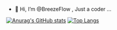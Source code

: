 - 👋 Hi, I’m @BreezeFlow , Just a coder ...


[![Anurag's GitHub stats](https://github-readme-stats.vercel.app/api?username=breezeflow)](https://github.com/breezeflow/)
[![Top Langs](https://github-readme-stats.vercel.app/api/top-langs/?username=breezeflow&layout=compact&hide=html,css,styles)](https://github.com/breezeflow/)

<!---
BreezeFlow/BreezeFlow is a ✨ special ✨ repository because its `README.md` (this file) appears on your GitHub profile.
You can click the Preview link to take a look at your changes.
--->
